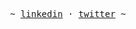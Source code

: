 <p align="center"><samp> ~
   <a href="https://www.linkedin.com/in/armancurr" target="_blank">linkedin</a>
   ·
   <a href="https://x.com/rrucnamra" target="_blank">twitter</a>
   ~ </samp><br><br>
</p>
